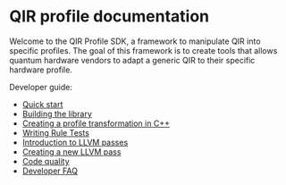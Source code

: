 # QIR profile documentation

Welcome to the QIR Profile SDK, a framework to manipulate QIR into specific profiles. The goal of this framework is to create tools that allows quantum hardware vendors to adapt a generic QIR to their specific hardware profile.

Developer guide:

- [Quick start](/DeveloperGuide/QuickStart.md)
- [Building the library](/DeveloperGuide/Building.md)
- [Creating a profile transformation in C++](/DeveloperGuide/ProfileTransformationCpp.md)
- [Writing Rule Tests](/DeveloperGuide/WritingRuleTests.md)
- [Introduction to LLVM passes](/DeveloperGuide/IntroductionPass.md)
- [Creating a new LLVM pass](/DeveloperGuide/AddingPass.md)
- [Code quality](/DeveloperGuide/CodeQuality.md)
- [Developer FAQ](/DeveloperGuide/DeveloperFAQ.md)
